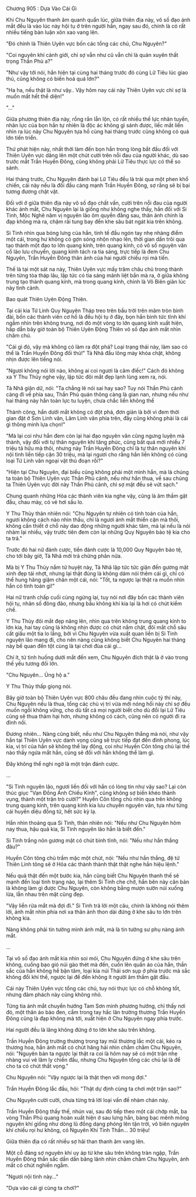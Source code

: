 




Chương 905 : Dựa Vào Cái Gì


Khi Chu Nguyên thanh âm quanh quẩn lúc, giữa thiên địa này, vô số đạo ánh mắt đều là vào lúc này hội tụ ở trên người hắn, ngay sau đó, chính là có rất nhiều tiếng bàn luận xôn xao vang lên.

"Đó chính là Thiên Uyên vực bốn các tổng các chủ, Chu Nguyên?"

"Coi nguyên khí cảnh giới, chỉ sợ vẫn như cũ vẫn chỉ là quán xuyên thất trọng Thần Phủ a?"

"Như vậy tới nói, hắn hiện tại cùng hai tháng trước đó cùng Lữ Tiêu lúc giao thủ, cũng không có biến hoá quá lớn?"

"Ha ha, nếu thật là như vậy.. Vậy hôm nay cái này Thiên Uyên vực chỉ sợ là muốn mất hết thể diện!"

"..."

Giữa phương thiên địa này, rồng rắn lẫn lộn, có rất nhiều thế lực nhãn tuyến, nhãn lực của bọn hắn tự nhiên là độc ác không gì sánh được, liếc mắt liền nhìn ra lúc này Chu Nguyên tựa hồ cùng hai tháng trước cũng không có quá lớn tiến triển.

Thứ phát hiện này, nhất thời làm đến bọn hắn trong lòng bắt đầu đối với Thiên Uyên vực dâng lên một chút cười trên nỗi đau của người khác, dù sao trước mắt Trần Huyền Đông, cũng không phải Lữ Tiêu thực lực có thể so sánh.

Hai tháng trước, Chu Nguyên đánh bại Lữ Tiêu đều là trải qua một phen khổ chiến, cái này nếu là đối đầu càng mạnh Trần Huyền Đông, sợ rằng sẽ bị bại tương đương chật vật.

Đối với ở giữa thiên địa này vô số đạo chất vấn, cười trên nỗi đau của người khác ánh mắt, Chu Nguyên lại là giống như không nghe thấy, hắn đối với Si Tinh, Mộc Nghê năm vị nguyên lão ôm quyền đằng sau, thân ảnh chính là đạp không mà ra, chậm rãi tung bay đến khe sâu bát ngát kia trên không.

Si Tinh nhìn qua bóng lưng của hắn, tinh tế đầu ngón tay nhẹ nhàng điểm một cái, trong hư không có gợn sóng nhộn nhạo lên, thời gian dần trôi qua tạo thành một đạo to lớn quang kính, trên quang kính, có vô số nguyên văn cổ lão lưu chuyển, quang kính tách ra tia sáng, trực tiếp là đem Chu Nguyên, Trần Huyền Đông thân ảnh của hai người chiếu rọi mà tiến.

Thế là tại một sát na này, Thiên Uyên vực mấy trăm châu chủ trong thành trên từng tòa tháp lâu, lập tức có tia sáng mãnh liệt bắn mà ra, ở giữa không trung tạo thành quang kính, mà trong quang kính, chính là Vô Biên giản lúc này tình cảnh.

Bao quát Thiên Uyên Động Thiên.

Tại cái kia Tứ Linh Quy Nguyên Tháp treo trên bầu trời trên mâm tròn bình đài, bốn các thành viên cơ hồ là đều hội tụ ở đây, bọn hắn bình tức tĩnh khí ngắm nhìn trên không trung, nơi đó một vòng to lớn quang kính xuất hiện, hấp dẫn bây giờ toàn bộ Thiên Uyên Động Thiên vô số đạo ánh mắt nhìn chăm chú.

"Cái gì đó, vậy mà không có làm ra đột phá? Loại trạng thái này, làm sao có thể là Trần Huyền Đông đối thủ!" Tả Nhã đầu lông mày khóa chặt, không nhịn được lên tiếng nói.

"Ngươi không nói lời nào, không ai coi ngươi là câm điếc!" Cách đó không xa Y Thu Thủy nghe vậy, lập tức đôi mắt đẹp lạnh lùng xem ra, nói.

Tả Nhã giận dữ, nói: "Ta chẳng lẽ nói sai hay sao? Tuy nói Thần Phủ cảnh càng đi về phía sau, Thần Phủ quán thông càng là gian nan, nhưng nếu như hai tháng này hắn toàn lực tu luyện, chưa chắc liền không thể

Thành công, hắn dưới mắt không có đột phá, đơn giản là bởi vì đem thời gian đặt ở Sơn Linh văn, Lâm Linh văn phía trên, đây cũng không phải là cái gì thông minh lựa chọn!"

"Mà lại coi như hắn đem còn lại hai đạo nguyên văn cũng ngưng luyện mà thành, vậy đối với tự thân nguyên khí tăng phúc, cũng bất quá mới nhiều 7 triệu tả hữu mà thôi, nhưng này Trần Huyền Đông chỉ là tự thân nguyên khí nội tình liền tiếp cận 30 triệu, mà lại ngươi cho rằng hắn liền không có cùng loại Tứ Linh văn ngoại vật thủ đoạn rồi?"

"Hiện tại Chu Nguyên, đại biểu cũng không phải một mình hắn, mà là chúng ta toàn bộ Thiên Uyên vực Thần Phủ cảnh, nếu như hắn thua, về sau chúng ta Thiên Uyên vực đời này Thần Phủ cảnh, chỉ sợ mặt đều sẽ vứt sạch."

Chung quanh những Hỏa các thành viên kia nghe vậy, cũng là âm thầm gật đầu, chau mày, có vẻ hơi sầu lo.

Y Thu Thủy thản nhiên nói: "Chu Nguyên tự nhiên có tính toán của hắn, ngươi không cách nào nhìn thấu, chỉ là ngươi ánh mắt thiển cận mà thôi, không cần thiết ở chỗ này dao động những người khác tâm, mà lại nếu là nói nhảm lại nhiều, vậy trước tiên đem còn lại những Quy Nguyên bảo tệ kia cho ta trả."

Trước đó hai nữ đánh cược, tiền đánh cược là 10,000 Quy Nguyên bảo tệ, cho tới bây giờ, Tả Nhã mới trả chừng phân nửa.

Mà bị Y Thu Thủy nắm tử huyệt này, Tả Nhã lập tức tức giận đến gương mặt xinh đẹp tái nhợt, nhưng lại thật đúng là không dám nói thêm cái gì, chỉ có thể hung hăng giậm chân một cái, nói: "Tốt, ta ngược lại thật ra muốn nhìn hắn có tính toán gì!"

Hai nữ tranh chấp cuối cùng ngừng lại, tuy nói nơi đây bốn các thành viên hội tụ, nhân số đông đảo, nhưng bầu không khí kia lại là hơi có chút kiềm chế.

Y Thu Thủy đôi mắt đẹp nâng lên, nhìn qua trên không trung quang kính to lớn kia, hai tay cũng là không nhịn được có chút nắm chặt, đôi mắt chỗ sâu cất giấu một tia lo lắng, bởi vì Chu Nguyên vừa xuất quan liền bị Si Tinh nguyên lão mang đi, cho nên nàng cũng không biết Chu Nguyên hai tháng này bế quan đến tột cùng là tại chơi đùa cái gì...

Chí ít, từ tình huống dưới mắt đến xem, Chu Nguyên đích thật là ở vào trong thế yếu tương đối lớn.

"Chu Nguyên... Ủng hộ a."

Y Thu Thủy thấp giọng nói.

Bây giờ toàn bộ Thiên Uyên vực 800 châu đều đang nhìn cuộc tỷ thí này, Chu Nguyên nếu là thua, tổng các chủ vị trí vừa mới nóng hổi này chỉ sợ đều muốn ngồi không vững, cho dù tất cả mọi người biết cho dù đổi lại Lữ Tiêu cũng sẽ thua thảm hại hơn, nhưng không có cách, cũng nên có người đi ra đỉnh nồi.

Đương nhiên... Nàng cũng biết, nếu như Chu Nguyên thắng mà nói, như vậy hắn tại Thiên Uyên vực danh vọng cũng sẽ trực tiếp đạt đến đỉnh phong, lúc kia, vị trí của hắn sẽ không thể lay động, coi như Huyền Côn tông chủ lại thế nào thấy ngứa mắt hắn, cũng sẽ đối với hắn không thể làm gì.

Đây không thể nghi ngờ là một trận đánh cược.

...

"Si Tinh nguyên lão, ngươi liền đối với hắn có lòng tin như vậy sao? Lại còn thúc giục "Vạn Đồng Ánh Chiếu Kính", cũng không sợ biến khéo thành vụng, thành một trận trò cười?" Huyền Côn tông chủ nhìn qua trên không trung quang kính, trên quang kính kia lưu chuyển nguyên văn, tựa như từng cái huyền diệu đồng tử, hết sức kỳ lạ.

Hắn nhìn thoáng qua Si Tinh, thản nhiên nói: "Nếu như Chu Nguyên hôm nay thua, hậu quả kia, Si Tinh nguyên lão hẳn là biết đến."

Si Tinh trắng nõn gương mặt có chút bình tĩnh, nói: "Nếu như hắn thắng đâu?"

Huyền Côn tông chủ trầm mặc một chút, nói: "Nếu như hắn thắng, đệ tử Thiên Linh tông sẽ ở Hỏa các thành thành thật thật nghe hắn hiệu lệnh."

Nếu quả thật đến một bước kia, hắn cũng biết Chu Nguyên thanh thế sẽ mạnh đến loại tình trạng nào, lại thêm Si Tinh che chở, hắn bên này căn bản là không làm gì được Chu Nguyên, còn không bằng mượn sườn núi xuống lừa, lẫn nhau trên mặt cũng đẹp.

"Vậy liền rửa mắt mà đợi đi." Si Tinh trả lời một câu, chính là không nói thêm lời, ánh mắt nhìn phía nơi xa thân ảnh thon dài đứng ở khe sâu to lớn trên không kia.

Nàng không phải tin tưởng mình ánh mắt, mà là tin tưởng sư phụ nàng ánh mắt.

...

Tại vô số đạo ánh mắt kia nhìn soi mói, Chu Nguyên đứng ở khe sâu trên không, cuồng bạo gió núi gào thét mà đến, cuốn lên quần áo của hắn, thần sắc của hắn không hề bận tâm, loại kia núi Thái sơn sụp ở phía trước mà sắc không đổi khí thế, ngược lại để đến không ít người âm thầm gật đầu.

Cái này Thiên Uyên vực tổng các chủ, tuy nói thực lực có chỗ không tốt, nhưng đảm phách này cũng không nhỏ.

Từng tia ánh mắt chuyển hướng Tam Sơn minh phương hướng, chỉ thấy nơi đó, một thân áo bào đen, cầm trong tay hắc lân trường thương Trần Huyền Đông cũng là đạp không mà tới, xuất hiện ở Chu Nguyên ngay phía trước.

Hai người đều là lăng không đứng ở to lớn khe sâu trên không.

Trần Huyền Đông trường thương trong tay mũi thương lắc một cái, kéo ra thương hoa, hắn ánh mắt có chút hăng hái nhìn chằm chằm Chu Nguyên, nói: "Nguyên bản ta ngược lại thật ra coi là hôm nay sẽ có một trận nhẹ nhàng vui vẻ lâm ly chiến đấu, nhưng Chu Nguyên tổng các chủ lại là để cho ta có chút thất vọng."

Chu Nguyên nói: "Vậy ngược lại là thật thẹn với mong đợi."

Trần Huyền Đông lắc đầu, hỏi: "Thật dự định cùng ta chơi một trận sao?"

Chu Nguyên cười cười, chưa từng trả lời loại vấn đề nhàm chán này.

Trần Huyền Đông thấy thế, nhún vai, sau đó tiếp theo một cái chớp mắt, ba vòng Thần Phủ quang hoàn xuất hiện ở sau lưng hắn, bàng bạc mênh mông nguyên khí giống như dòng lũ đồng dạng phóng lên tận trời, vô biên nguyên khí chiếu rọi hư không, có Nguyên Khí Tinh Thần... 30 triệu!

Giữa thiên địa có rất nhiều sợ hãi than thanh âm vang lên.

Một cỗ đáng sợ nguyên khí uy áp từ khe sâu trên không tràn ngập, Trần Huyền Đông thần sắc dần dần băng lãnh nhìn chằm chằm Chu Nguyên, ánh mắt có chút nghiền ngẫm.

"Ngươi nội tình này..."

"Dựa vào cái gì cùng ta chơi?"




